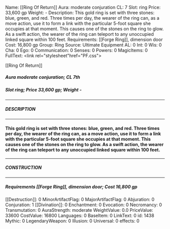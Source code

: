 Name: [[Ring Of Return]]
Aura: moderate conjuration
CL: 7
Slot: ring
Price: 33,600 gp
Weight: -
Description: This gold ring is set with three stones: blue, green, and red. Three times per day, the wearer of the ring can, as a move action, use it to form a link with the particular 5-foot square she occupies at that moment. This causes one of the stones on the ring to glow. As a swift action, the wearer of the ring can teleport to any unoccupied linked square within 100 feet.
Requirements: [[Forge Ring]], dimension door
Cost: 16,800 gp
Group: Ring
Source: Ultimate Equipment
AL: 0
Int: 0
Wis: 0
Cha: 0
Ego: 0
Communication: 0
Senses: 0
Powers: 0
MagicItems: 0
FullText: <link rel="stylesheet"href="PF.css"><div class="heading"><p class="alignleft">[[Ring Of Return]]</p><div style="clear: both;"></div></div><div><h5><b>Aura </b>moderate conjuration; <b>CL </b>7th</h5><h5><b>Slot </b>ring; <b>Price </b>33,600 gp; <b>Weight </b>-</h5></div><hr/><div><h5><b>DESCRIPTION</b></h5></div><hr/><div><h4><p>This gold ring is set with three stones: blue, green, and red. Three times per day, the wearer of the ring can, as a move action, use it to form a link with the particular 5-foot square she occupies at that moment. This causes one of the stones on the ring to glow. As a swift action, the wearer of the ring can teleport to any unoccupied linked square within 100 feet.</p></h4></div><hr/><div><h5><b>CONSTRUCTION</b></h5></div><hr/><div><h5><b>Requirements </b>[[Forge Ring]], <i>dimension door</i>; <b>Cost </b>16,800 gp</h5></div>
[[Destruction]]: 0
MinorArtifactFlag: 0
MajorArtifactFlag: 0
Abjuration: 0
Conjuration: 1
[[Divination]]: 0
Enchantment: 0
Evocation: 0
Necromancy: 0
Transmutation: 0
AuraStrength: moderate
WeightValue: 0.0
PriceValue: 33600
CostValue: 16800
Languages: 0
BaseItem: 0
LinkText: 0
id: 1438
Mythic: 0
LegendaryWeapon: 0
Illusion: 0
Universal: 0
effects: 0
